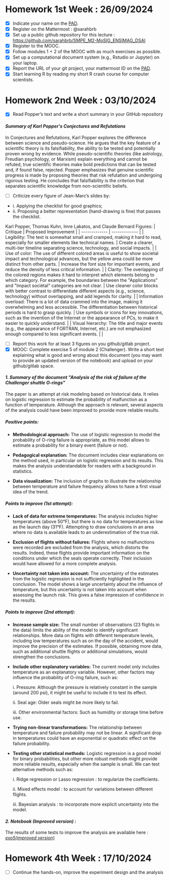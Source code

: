 # Homework 1st Week : 26/09/2024

- [x] Indicate your name on the [PAD](https://codimd.math.cnrs.fr/s/GYhTSQxFu#Welcome-to-the-SMPE-2024-2025-pad).
- [x] Register on the Mattermost : @sarahbrb
- [x] Set up a public github repository for this lecture : https://github.com/sarahbrb/SMPE_M2-MoSIG_ENSIMAG_DSAI
- [x] Register to the MOOC.
- [x] Follow modules 1 + 2 of the MOOC with as much exercises as possible.
- [x] Set up a computational document system (e.g., Rstudio or Jupyter) on your laptop.
- [x] Report the URL of your git project, your mattermost ID on the [PAD](https://codimd.math.cnrs.fr/s/GYhTSQxFu#Welcome-to-the-SMPE-2024-2025-pad).
- [x] Start learning R by reading my short R crash course for computer scientists.

# Homework 2nd Week : 03/10/2024

- [x] Read Popper’s text and write a short summary in your GitHub repository

#### *Summary of Karl Popper's Conjectures and Refutations*
In Conjectures and Refutations, Karl Popper explores the difference between science and pseudo-science. He argues that the key feature of a scientific theory is its falsifiability, the ability to be tested and potentially proven wrong by evidence. While pseudo-scientific theories (like astrology, Freudian psychology, or Marxism) explain everything and cannot be refuted, true scientific theories make bold predictions that can be tested and, if found false, rejected. Popper emphasizes that genuine scientific progress is made by proposing theories that risk refutation and undergoing rigorous testing. He concludes that falsifiability is the criterion that separates scientific knowledge from non-scientific beliefs.

- [ ] Criticize every figure of Jean-Marc’s slides by:
 * i. Applying the checklist for good graphics;
 * ii. Proposing a better representation (hand-drawing is fine) that passes the checklist.

Karl Popper, Thomas Kuhn, Imre Lakatos, and Claude Bernard Figures:
| Critique           | Proposed Improvement           |
| -------------      | -------------                  |
| Legibility: The text is somewhat small and cramped, making it hard to read, especially for smaller elements like technical names.              | Create a clearer, multi-tier timeline separating science, technology, and social impacts.                              |
| Use of color: The use of different colored areas is useful to show societal impact and technological advances, but the yellow area could be more distinct from other parts.                | Increase the font size for important events, and reduce the density of less critical information.                             |
| Clarity: The overlapping of the colored regions makes it hard to interpret which elements belong to which category. For example, the boundaries between the "Applications" and "Impact sociétal" categories are not clear.            | Use cleaner color blocks with better contrast to differentiate different aspects (e.g., science, technology) without overlapping, and add legends for clarity.                |
| Information overload: There is a lot of data crammed into the image, making it overwhelming and less accessible. The differentiation between historical periods is hard to grasp quickly. | Use symbols or icons for key innovations, such as the invention of the Internet or the appearance of PCs, to make it easier to quickly understand. |
| Visual hierarchy: The title and major events (e.g., the appearance of FORTRAN, Internet, etc.) are not emphasized enough compared to less significant events. | |


- [ ] Report this work for at least 3 figures on you github/gitlab project.
- [x] MOOC: Complete exercise 5 of module 2 (Challenger). Write a short text explaining what is good and wrong about this document (you may want to provide an updated version of the notebook) and upload on your github/gitlab space.

#### *1. Summary of the document "Analysis of the risk of failure of the Challenger shuttle O-rings"*
The paper is an attempt at risk modeling based on historical data. It relies on logistic regression to estimate the probability of malfunction as a function of temperature. Although the approach is relevant, several aspects of the analysis could have been improved to provide more reliable results.

##### Positive points:
* **Methodological approach:** The use of logistic regression to model the probability of O-ring failure is appropriate, as this model allows to estimate a probability for a binary event (failure or not).

* **Pedagogical explanation:** The document includes clear explanations on the method used, in particular on logistic regression and its results. This makes the analysis understandable for readers with a background in statistics.

* **Data visualization:** The inclusion of graphs to illustrate the relationship between temperature and failure frequency allows to have a first visual idea of ​​the trend.

##### Points to improve (1st attempt):
* **Lack of data for extreme temperatures:** The analysis includes higher temperatures (above 50°F), but there is no data for temperatures as low as the launch day (31°F). Attempting to draw conclusions in an area where no data is available leads to an underestimation of the true risk.

* **Exclusion of flights without failures:** Flights where no malfunctions were recorded are excluded from the analysis, which distorts the results. Indeed, these flights provide important information on the conditions under which the seals operate correctly. Their inclusion would have allowed for a more complete analysis.

* **Uncertainty not taken into account:** The uncertainty of the estimates from the logistic regression is not sufficiently highlighted in the conclusion. The model shows a large uncertainty about the influence of temperature, but this uncertainty is not taken into account when assessing the launch risk. This gives a false impression of confidence in the results.

##### Points to improve (2nd attempt):
* **Increase sample size:** The small number of observations (23 flights in the data) limits the ability of the model to identify significant relationships. More data on flights with different temperature levels, including low temperatures such as on the day of the accident, would improve the precision of the estimates. If possible, obtaining more data, such as additional shuttle flights or additional simulations, would strengthen the conclusions.

* **Include other explanatory variables:** The current model only includes temperature as an explanatory variable. However, other factors may influence the probability of O-ring failure, such as:

    i. Pressure: Although the pressure is relatively constant in the sample (around 200 psi), it might be useful to include it to test its effect.
  
   ii. Seal age: Older seals might be more likely to fail.
  
  iii. Other environmental factors: Such as humidity or storage time before use.
  

* **Trying non-linear transformations:** The relationship between temperature and failure probability may not be linear. A significant drop in temperatures could have an exponential or quadratic effect on the failure probability.

* **Testing other statistical methods:** Logistic regression is a good model for binary probabilities, but other more robust methods might provide more reliable results, especially when the sample is small. We can test alternative methods such as:
  
    i. Ridge regression or Lasso regression : to regularize the coefficients.

   ii. Mixed effects model : to account for variations between different flights.

  iii. Bayesian analysis : to incorporate more explicit uncertainty into the model.
  

  
#### *2. Notebook (Improved version) :*
The results of some tests to improve the analysis are available here : *[exo5(improved version)](https://app-learninglab.inria.fr/moocrr/jupyter/user/9f6bea3395b39c150a1a33598f831331/notebooks/work/module2/exo5/exo5(Improved%20version).ipynb)*
  
 # Homework 4th Week : 17/10/2024
- [ ] Continue the hands-on, improve the experiment design and the analysis



 

